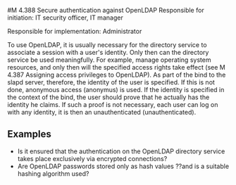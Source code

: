 #M 4.388 Secure authentication against OpenLDAP
Responsible for initiation: IT security officer, IT manager

Responsible for implementation: Administrator

To use OpenLDAP, it is usually necessary for the directory service to associate a session with a user's identity. Only then can the directory service be used meaningfully. For example, manage operating system resources, and only then will the specified access rights take effect (see M 4.387 Assigning access privileges to OpenLDAP). As part of the bind to the slapd server, therefore, the identity of the user is specified. If this is not done, anonymous access (anonymus) is used. If the identity is specified in the context of the bind, the user should prove that he actually has the identity he claims. If such a proof is not necessary, each user can log on with any identity, it is then an unauthenticated (unauthenticated).



## Examples 
* Is it ensured that the authentication on the OpenLDAP directory service takes place exclusively via encrypted connections?
* Are OpenLDAP passwords stored only as hash values ??and is a suitable hashing algorithm used?





